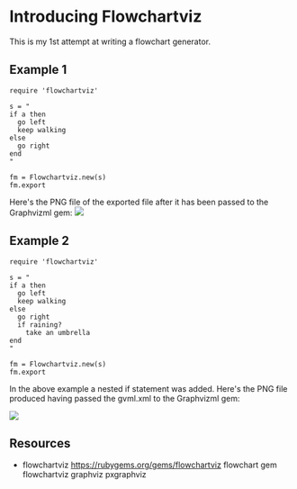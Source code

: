 # Introducing Flowchartviz

This is my 1st attempt at writing a flowchart generator.

## Example 1

    require 'flowchartviz' 

    s = "
    if a then
      go left
      keep walking
    else
      go right
    end
    "

    fm = Flowchartviz.new(s)
    fm.export

Here's the PNG file of the exported file after it has been passed to the Graphvizml gem:
![](http://www.jamesrobertson.eu/r/images/2017/sep/02/gvml.png)


## Example 2

    require 'flowchartviz'

    s = "
    if a then
      go left
      keep walking
    else
      go right
      if raining?
        take an umbrella
    end
    "

    fm = Flowchartviz.new(s)
    fm.export

In the above example a nested if statement was added. Here's the PNG file produced having passed the gvml.xml to the Graphvizml gem:

![](http://www.jamesrobertson.eu/r/images/2017/sep/02/gvml2.png)

## Resources

* flowchartviz https://rubygems.org/gems/flowchartviz
flowchart gem flowchartviz graphviz pxgraphviz
